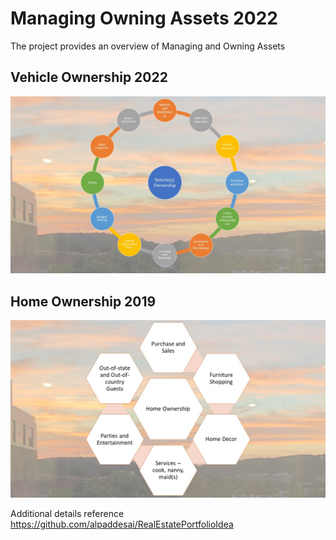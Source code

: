 # Managing Owning Assets 2022

The project provides an overview of Managing and Owning Assets 

## Vehicle Ownership 2022
![image](VehicleOwnership.jpg)

## Home Ownership 2019
![image](HomeOwnership.jpg)

Additional details reference https://github.com/alpaddesai/RealEstatePortfolioIdea
